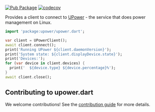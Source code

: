 [![Pub Package](https://img.shields.io/pub/v/upower.svg)](https://pub.dev/packages/upower)
[![codecov](https://codecov.io/gh/canonical/upower.dart/branch/main/graph/badge.svg?token=3B9G8DAWF5)](https://codecov.io/gh/canonical/upower.dart)

Provides a client to connect to [UPower](https://upower.freedesktop.org/) - the service that does power management on Linux.

```dart
import 'package:upower/upower.dart';

var client = UPowerClient();
await client.connect();
print('Running UPower ${client.daemonVersion}');
print('System state: ${client.displayDevice.state}');
print('Devices:');
for (var device in client.devices) {
  print('  ${device.type} ${device.percentage}%');
}
await client.close();
```

## Contributing to upower.dart

We welcome contributions! See the [contribution guide](CONTRIBUTING.md) for more details.
